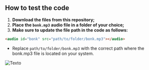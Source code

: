 ## How to test the code

1. **Download the files from this repository;**
2. **Place the `bonk.mp3` audio file in a folder of your choice;**
3. **Make sure to update the file path in the code as follows:**

```html
<audio id="bonk" src="path/to/folder/bonk.mp3"></audio>
```
- Replace `path/to/folder/bonk.mp3` with the correct path where the bonk.mp3 file is located on your system.


![Texto](https://media.tenor.com/bnnRu6-d5zYAAAAM/ninaj.gif)
